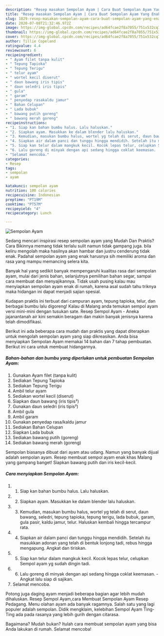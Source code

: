 ```yaml
---
description: "Resep masakan Sempolan Ayam | Cara Buat Sempolan Ayam Yang Enak Dan Lezat"
title: "Resep masakan Sempolan Ayam | Cara Buat Sempolan Ayam Yang Enak Dan Lezat"
slug: 1029-resep-masakan-sempolan-ayam-cara-buat-sempolan-ayam-yang-enak-dan-lezat
date: 2020-07-08T21:32:46.972Z
image: https://img-global.cpcdn.com/recipes/ad64fcae2f8a7055/751x532cq70/sempolan-ayam-foto-resep-utama.jpg
thumbnail: https://img-global.cpcdn.com/recipes/ad64fcae2f8a7055/751x532cq70/sempolan-ayam-foto-resep-utama.jpg
cover: https://img-global.cpcdn.com/recipes/ad64fcae2f8a7055/751x532cq70/sempolan-ayam-foto-resep-utama.jpg
author: Tillie Copeland
ratingvalue: 4.4
reviewcount: 6
recipeingredient:
- " Ayam filet tanpa kulit"
- " Tepung Tapioka"
- " Tepung Terigu"
- " telur ayam"
- " wortel kecil diserut"
- " daun bawang iris tipis"
- " daun seledri iris tipis"
- " gula"
- " garam"
- " penyedap rasakaldu jamur"
- " Bahan Celupan"
- " Lada bubuk"
- " bawang putih goreng"
- " bawang merah goreng"
recipeinstructions:
- "1. Siap kan bahan bumbu halus. Lalu haluskan."
- "2. Siapkan ayam. Masukkan ke dalam blender lalu haluskan."
- "3. Kemudian, masukan bumbu halus, wortel yg telah di serut, daun bawang, seledri, tepung tapioka, tepung terigu, lada bubuk, garam, gula pasir, kaldu jamur, telur. Haluskan kembali hingga tercampur rata."
- "4. Siapkan air dalam panci dan tunggu hingga mendidih. Setelah itu masukkan adonan yang telah di bentuk lonjong tadi, rebus hingga mengapung. Angkat dan tiriskan."
- "5. Siap kan telur dalam mangkuk kecil. Kocok lepas telur, celupkan Sempol ayam yg sudah dingin tadi."
- "6. Lalu goreng di minyak dengan api sedang hingga coklat keemasan.  Angkat lalu siap di sajikan."
- "Selamat mencoba."
categories:
- Resep
tags:
- sempolan
- ayam

katakunci: sempolan ayam 
nutrition: 100 calories
recipecuisine: Indonesian
preptime: "PT19M"
cooktime: "PT57M"
recipeyield: "4"
recipecategory: Lunch

---
```



![Sempolan Ayam](https://img-global.cpcdn.com/recipes/ad64fcae2f8a7055/751x532cq70/sempolan-ayam-foto-resep-utama.jpg)

Sedang mencari inspirasi resep sempolan ayam yang Mudah Dan Praktis? Cara Bikinnya memang tidak terlalu sulit namun tidak gampang juga. bila keliru mengolah maka hasilnya akan hambar dan justru cenderung tidak enak. Padahal sempolan ayam yang enak harusnya sih memiliki aroma dan rasa yang mampu memancing selera kita.

Banyak hal yang sedikit banyak mempengaruhi kualitas rasa dari sempolan ayam, mulai dari jenis bahan, selanjutnya pemilihan bahan segar, sampai cara membuat dan menyajikannya. Tidak usah pusing kalau mau menyiapkan sempolan ayam enak di rumah, karena asal sudah tahu triknya maka hidangan ini dapat menjadi sajian spesial.

Kudapan praktis ini terbuat dari campuran ayam, tepung tapioka, telur, dan berbagai bumbu lalu digoreng! Kalau di Malang anda temukan sempol ayam versi mini-mini dengan tusukan sate. Resep Sempol Ayam - Aneka jajanantanah air kini semakin beragam dan makin banyak jenisnya karena telah dimodifikasi.


Berikut ini ada beberapa cara mudah dan praktis yang dapat diterapkan untuk mengolah sempolan ayam yang siap dikreasikan. Anda bisa menyiapkan Sempolan Ayam memakai 14 bahan dan 7 tahap pembuatan. Berikut ini cara untuk membuat hidangannya.

<!--inarticleads1-->

##### Bahan-bahan dan bumbu yang diperlukan untuk pembuatan Sempolan Ayam:

1. Gunakan  Ayam filet (tanpa kulit)
1. Sediakan  Tepung Tapioka
1. Sediakan  Tepung Terigu
1. Ambil  telur ayam
1. Sediakan  wortel kecil (diserut)
1. Siapkan  daun bawang (iris tipis²)
1. Gunakan  daun seledri (iris tipis²)
1. Ambil  gula
1. Ambil  garam
1. Gunakan  penyedap rasa/kaldu jamur
1. Sediakan  Bahan Celupan
1. Siapkan  Lada bubuk
1. Sediakan  bawang putih (goreng)
1. Sediakan  bawang merah (goreng)


Sempolan biasanya dibuat dari ayam atau udang. Namun yang banyak dijual adalah sempolan ayam. Resep membuat sempol ayam enak khas Malang yang gampang banget! Siapkan bawang putih dan iris kecil-kecil. 

<!--inarticleads2-->

##### Cara menyiapkan Sempolan Ayam:

1. 1. Siap kan bahan bumbu halus. Lalu haluskan.
1. 2. Siapkan ayam. Masukkan ke dalam blender lalu haluskan.
1. 3. Kemudian, masukan bumbu halus, wortel yg telah di serut, daun bawang, seledri, tepung tapioka, tepung terigu, lada bubuk, garam, gula pasir, kaldu jamur, telur. Haluskan kembali hingga tercampur rata.
1. 4. Siapkan air dalam panci dan tunggu hingga mendidih. Setelah itu masukkan adonan yang telah di bentuk lonjong tadi, rebus hingga mengapung. Angkat dan tiriskan.
1. 5. Siap kan telur dalam mangkuk kecil. Kocok lepas telur, celupkan Sempol ayam yg sudah dingin tadi.
1. 6. Lalu goreng di minyak dengan api sedang hingga coklat keemasan.  - Angkat lalu siap di sajikan.
1. Selamat mencoba.


Potong juga daging ayam menjadi beberapa bagian agar lebih mudah dihaluskan. Resep Sempol Ayam,cara Membuat Sempolan Ayam Resep Pedagang. Menu olahan ayam ada banyak ragamnya. Salah satu yang lagi populer adalah sempolan. Didik mengklaim, kelebihan Sempol Ayam Ting-Ting ada pada rasanya yang lebih gurih dengan citarasa. 

Bagaimana? Mudah bukan? Itulah cara membuat sempolan ayam yang bisa Anda lakukan di rumah. Selamat mencoba!
